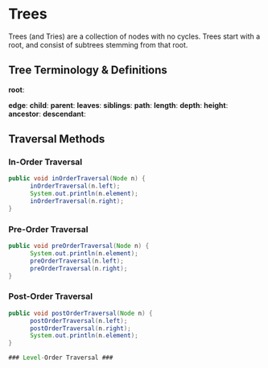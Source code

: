 # Trees # 

Trees (and Tries) are a collection of nodes with no cycles. Trees start with a root, and consist of subtrees stemming from that 
root. 

## Tree Terminology & Definitions ## 

**root**: 

**edge**: 
**child**: 
**parent**: 
**leaves**: 
**siblings**: 
**path**: 
**length**: 
**depth**: 
**height**: 
**ancestor**: 
**descendant**: 

## Traversal Methods ## 

### In-Order Traversal ### 
```Java
public void inOrderTraversal(Node n) {
      inOrderTraversal(n.left); 
      System.out.println(n.element); 
      inOrderTraversal(n.right); 
} 
```
### Pre-Order Traversal ### 
```Java
public void preOrderTraversal(Node n) {
      System.out.println(n.element); 
      preOrderTraversal(n.left); 
      preOrderTraversal(n.right); 
} 
```
### Post-Order Traversal ### 
```Java
public void postOrderTraversal(Node n) {
      postOrderTraversal(n.left);
      postOrderTraversal(n.right);
      System.out.println(n.element); 
} 

### Level-Order Traversal ###  


